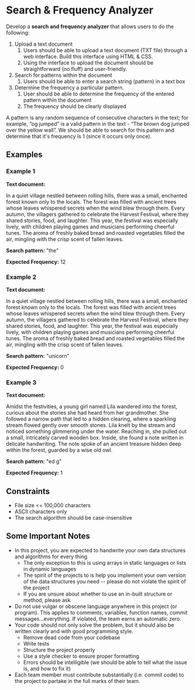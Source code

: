 # Search & Frequency Analyzer

Develop a **search and frequency analyzer** that allows users to do the following:

1. Upload a text document
    1. Users should be able to upload a text document (TXT file) through a web interface. Build this
       interface using HTML & CSS.
    2. Using the interface to upload the document should be straightforward (no fluff) and user-friendly.
2. Search for patterns within the document
    1. Users should be able to enter a search string (pattern) in a text box
3. Determine the frequency a particular pattern.
    1. User should be able to determine the frequency of the entered pattern within the document
    2. The frequency should be clearly displayed

A pattern is any random sequence of consecutive characters in the text; for example, “og jumped” is a valid
pattern in the text - “The brown dog jumped over the yellow wall”. We should be able to search for this pattern and
determine that it's frequency is 1 (since it occurs only once).

## Examples

### Example 1

**Text document:**

In a quiet village nestled between rolling hills, there was a small, enchanted forest known only to the locals. The
forest was filled with ancient trees whose leaves whispered secrets when the wind blew through them. Every autumn, the
villagers gathered to celebrate the Harvest Festival, where they shared stories, food, and laughter. This year, the
festival was especially lively, with children playing games and musicians performing cheerful tunes. The aroma of
freshly baked bread and roasted vegetables filled the air, mingling with the crisp scent of fallen leaves.

**Search pattern:** "the"

**Expected Frequency:** 12

### Example 2

**Text document:**

In a quiet village nestled between rolling hills, there was a small, enchanted forest known only to the locals. The
forest was filled with ancient trees whose leaves whispered secrets when the wind blew through them. Every autumn, the
villagers gathered to celebrate the Harvest Festival, where they shared stories, food, and laughter. This year, the
festival was especially lively, with children playing games and musicians performing cheerful tunes. The aroma of
freshly baked bread and roasted vegetables filled the air, mingling with the crisp scent of fallen leaves.

**Search pattern:** "unicorn"

**Expected Frequency:** 0

### Example 3

**Text document:**

Amidst the festivities, a young girl named Lila wandered into the forest, curious about the stories she had heard from
her grandmother. She followed a narrow path that led to a hidden clearing, where a sparkling stream flowed gently over
smooth stones. Lila knelt by the stream and noticed something glimmering under the water. Reaching in, she pulled out a
small, intricately carved wooden box. Inside, she found a note written in delicate handwriting. The note spoke of an
ancient treasure hidden deep within the forest, guarded by a wise old owl.

**Search pattern:** "ed g"

**Expected Frequency:** 1

## Constraints

- File size <= 100,000 characters
- ASCII characters only
- The search algorithm should be case-insensitive

## Some Important Notes

- In this project, you are expected to handwrite your own data structures and algorithms for every thing
    - The only exception to this is using arrays in static languages or lists in dynamic languages
    - The spirit of the projects to is help you implement your own version of the data structures you need -- please do
      not violate the spirit of the project
    - If you are unsure about whether to use an in-built structure or method, please ask
- Do not use vulgar or obscene language anywhere in this project (or program). This applies to comments, variables,
  function names, commit messages...everything. If violated, the team earns an automatic zero.
- Your code should not only solve the problem, but it should also be written clearly and with good programming style.
    - Remove dead code from your codebase
    - Write tests
    - Structure the project properly
    - Use a style checker to ensure proper formatting
    - Errors should be intelligible (we should be able to tell what the issue is, and how to fix it)
- Each team member must contribute substantially (i.e. commit code) to the project to partake in the full marks of their
  team.
